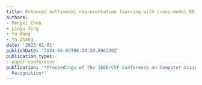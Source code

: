 ```yaml
---
title: Enhanced multimodal representation learning with cross-modal KD
authors:
- Mengxi Chen
- Linyu Xing
- Yu Wang
- Ya Zhang
date: '2023-01-01'
publishDate: '2024-04-03T06:24:20.896520Z'
publication_types:
- paper-conference
publication: '*Proceedings of the IEEE/CVF Conference on Computer Vision and Pattern
  Recognition*'
---
```

